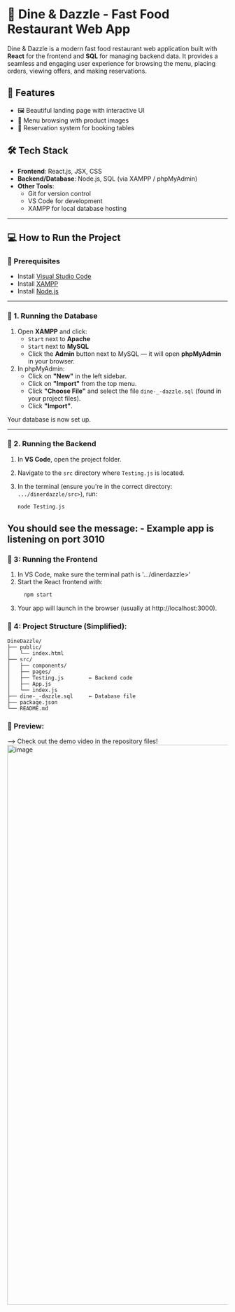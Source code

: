 # 🍔 Dine & Dazzle - Fast Food Restaurant Web App

Dine & Dazzle is a modern fast food restaurant web application built with **React** for the frontend and **SQL** for managing backend data. It provides a seamless and engaging user experience for browsing the menu, placing orders, viewing offers, and making reservations.

## 🚀 Features

- 🖼️ Beautiful landing page with interactive UI
- 🍟 Menu browsing with product images
- 📅 Reservation system for booking tables

## 🛠️ Tech Stack

- **Frontend**: React.js, JSX, CSS
- **Backend/Database**: Node.js, SQL (via XAMPP / phpMyAdmin)
- **Other Tools**:
  - Git for version control
  - VS Code for development
  - XAMPP for local database hosting

---

## 💻 How to Run the Project

### 🔹 Prerequisites

- Install [Visual Studio Code](https://code.visualstudio.com/)
- Install [XAMPP](https://www.apachefriends.org/index.html)
- Install [Node.js](https://nodejs.org/)

---

### 🧩 1. Running the Database

1. Open **XAMPP** and click:
   - `Start` next to **Apache**
   - `Start` next to **MySQL**
   - Click the **Admin** button next to MySQL — it will open **phpMyAdmin** in your browser.
2. In phpMyAdmin:
   - Click on **"New"** in the left sidebar.
   - Click on **"Import"** from the top menu.
   - Click **"Choose File"** and select the file `dine-_-dazzle.sql` (found in your project files).
   - Click **"Import"**.

Your database is now set up.

---

### 🔹 2. Running the Backend

1. In **VS Code**, open the project folder.
2. Navigate to the `src` directory where `Testing.js` is located.
3. In the terminal (ensure you're in the correct directory: `.../dinerdazzle/src>`), run:

   ```bash
   node Testing.js
  You should see the message:
    - Example app is listening on port 3010
--- 

### 🔹 3: Running the Frontend
1. In VS Code, make sure the terminal path is '.../dinerdazzle>'
2. Start the React frontend with:
   ```bash
     npm start
3. Your app will launch in the browser (usually at http://localhost:3000).

### 🔹 4: Project Structure (Simplified):

    DineDazzle/
    ├── public/
    │   └── index.html
    ├── src/
    │   ├── components/
    │   ├── pages/
    │   ├── Testing.js        ← Backend code
    │   ├── App.js
    │   └── index.js
    ├── dine-_-dazzle.sql     ← Database file
    ├── package.json
    └── README.md


### 📸 Preview:

--> Check out the demo video in the repository files! 
<img width="1279" alt="image" src="https://github.com/user-attachments/assets/090ac142-56d6-47da-a743-e89d7125111c" />


